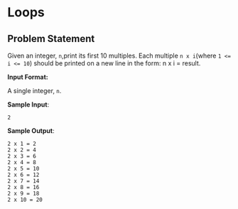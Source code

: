 # Loops

## Problem Statement
Given an integer, `n`,print its first 10 multiples. Each multiple `n x i`(where `1 <= i <= 10`) should be printed on a new line in the form: n x i = result.

**Input Format:**

A single integer, `n`.

**Sample Input**:
```
2
```

**Sample Output**:
```
2 x 1 = 2
2 x 2 = 4
2 x 3 = 6
2 x 4 = 8
2 x 5 = 10
2 x 6 = 12
2 x 7 = 14
2 x 8 = 16
2 x 9 = 18
2 x 10 = 20
```
